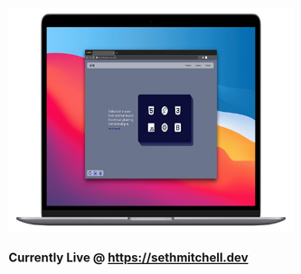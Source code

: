 <p align="center">
<img height="400" src="https://raw.githubusercontent.com/sethayotte/Portfolio_V2/main/src/assets/PortfolioHero.png">
</p>

## Currently Live @ https://sethmitchell.dev
